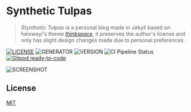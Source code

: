 
# Synthetic Tulpas

> *Stynthetic Tulpas* is a personal blog made in Jekyll based on heiswayi's theme [*thinkspace*](https://github.com/heiswayi/thinkspace), it preserves the author's license and only has slight design changes made due to personal preferences.

[![LICENSE](https://img.shields.io/badge/license-MIT-blue.svg)](LICENSE) ![GENERATOR](https://img.shields.io/badge/made_with-jekyll-blue.svg) ![VERSION](https://img.shields.io/badge/current_version-2.5-green.svg)  ![CI Pipeline Status](https://github.com/VerifiedGruber/blog/workflows/Jekyll%20site%20CI/badge.svg) [![Gitpod ready-to-code](https://img.shields.io/badge/Gitpod-ready--to--code-blue?logo=gitpod)](https://34-95-250-208.ip.mygitpod.com/#https://github.com/heiswayi/thinkspace)


![SCREENSHOT](https://i.imgur.com/JjONoFn.png)

## License

[MIT](LICENSE.md)

